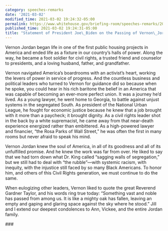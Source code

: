 ```yaml
---
category: speeches-remarks
date: '2021-03-02'
modified_time: 2021-03-02 19:24:32-05:00
permalink: https://www.whitehouse.gov/briefing-room/speeches-remarks/2021/03/02/statement-of-president-joe-biden-on-the-passing-of-vernon-jordan/
published_time: 2021-03-02 19:24:31-05:00
title: "Statement of President Joe\_Biden on the Passing of Vernon\_Jordan"
---
```

 
Vernon Jordan began life in one of the first public housing projects in
America and ended life as a fixture in our country’s halls of power.
Along the way, he became a foot soldier for civil rights, a trusted
friend and counselor to presidents, and a loving husband, father, and
grandfather.   
  
Vernon navigated America’s boardrooms with an activist’s heart, working
the levers of power in service of progress. And the countless business
and political leaders who turned to Vernon for guidance did so because
when he spoke, you could hear in his rich baritone the belief in an
America that was capable of becoming an ever-more perfect union. It was
a journey he’d lived. As a young lawyer, he went home to Georgia, to
battle against unjust systems in the segregated South. As president of
the National Urban League, he fought for economic justice because he
knew that a job brought with it more than a paycheck; it brought
dignity. As a civil rights leader shot in the back by a white
supremacist, he came away from that near-death experience energized
rather than embittered. As a high-powered lawyer and financier, “the
Rosa Parks of Wall Street,” he was often the first in many rooms but
never afraid to speak his mind.  
  
Vernon Jordan knew the soul of America, in all of its goodness and all
of its unfulfilled promise. And he knew the work was far from over. He
liked to say that we had torn down what Dr. King called “sagging walls
of segregation,” but we still had to deal with “the rubble”—with
systemic racism, with inequity, with the injustice still faced by so
many Black Americans. To honor him, and others of this Civil Rights
generation, we must continue to do the same.   
  
When eulogizing other leaders, Vernon liked to quote the great Reverend
Gardner Taylor, and his words ring true today: “Something vast and noble
has passed from among us. It is like a mighty oak has fallen, leaving an
empty and gaping and glaring space against the sky where he stood.” Jill
and I extend our deepest condolences to Ann, Vickee, and the entire
Jordan family.

  
\###
